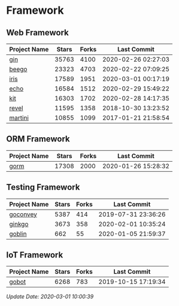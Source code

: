 # Framework

## Web Framework

| Project Name | Stars | Forks | Last Commit |
| ------------ | ----- | ----- | ----------- |
| [gin](https://github.com/gin-gonic/gin) | 35763 | 4100 | 2020-02-26 02:27:03 |
| [beego](https://github.com/astaxie/beego) | 23323 | 4703 | 2020-02-22 07:09:25 |
| [iris](https://github.com/kataras/iris) | 17589 | 1951 | 2020-03-01 00:17:19 |
| [echo](https://github.com/labstack/echo) | 16584 | 1512 | 2020-02-29 15:49:22 |
| [kit](https://github.com/go-kit/kit) | 16303 | 1702 | 2020-02-28 14:17:35 |
| [revel](https://github.com/revel/revel) | 11595 | 1358 | 2018-10-30 13:23:52 |
| [martini](https://github.com/go-martini/martini) | 10855 | 1099 | 2017-01-21 21:58:54 |

## ORM Framework

| Project Name | Stars | Forks | Last Commit |
| ------------ | ----- | ----- | ----------- |
| [gorm](https://github.com/jinzhu/gorm) | 17308 | 2000 | 2020-01-26 15:28:32 |

## Testing Framework

| Project Name | Stars | Forks | Last Commit |
| ------------ | ----- | ----- | ----------- |
| [goconvey](https://github.com/smartystreets/goconvey) | 5387 | 414 | 2019-07-31 23:36:26 |
| [ginkgo](https://github.com/onsi/ginkgo) | 3673 | 358 | 2020-02-01 10:35:24 |
| [goblin](https://github.com/franela/goblin) | 662 | 55 | 2020-01-05 21:59:37 |

## IoT Framework

| Project Name | Stars | Forks | Last Commit |
| ------------ | ----- | ----- | ----------- |
| [gobot](https://github.com/hybridgroup/gobot) | 6268 | 783 | 2019-10-15 17:19:34 |

*Update Date: 2020-03-01 10:00:39*